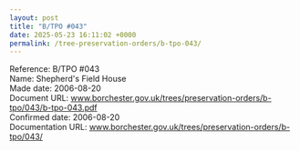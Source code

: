 ```yaml
---
layout: post
title: "B/TPO #043"
date: 2025-05-23 16:11:02 +0000
permalink: /tree-preservation-orders/b-tpo-043/
---
```


Reference:	B/TPO #043 <br/>
Name: Shepherd's Field House<br/>
Made date: 2006-08-20<br/>
Document URL: www.borchester.gov.uk/trees/preservation-orders/b-tpo/043/b-tpo-043.pdf<br/>
Confirmed date: 2006-08-20<br/>
Documentation URL: www.borchester.gov.uk/trees/preservation-orders/b-tpo/043/<br/>
